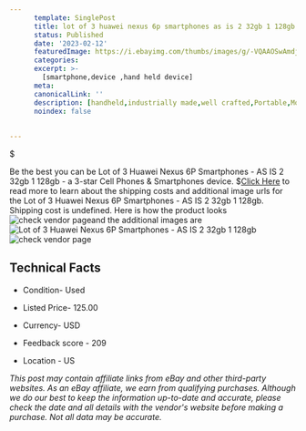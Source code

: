 ```yaml
---
      template: SinglePost
      title: lot of 3 huawei nexus 6p smartphones as is 2 32gb 1 128gb
      status: Published
      date: '2023-02-12'
      featuredImage: https://i.ebayimg.com/thumbs/images/g/-VQAAOSwAmdj2XoC/s-l225.jpg
      categories: 
      excerpt: >-
        [smartphone,device ,hand held device]
      meta:
      canonicalLink: ''
      description: [handheld,industrially made,well crafted,Portable,Mobile,Compact,Convenient,Lightweight,Maneuverable,Man-portable,Miniature,Carriable,Hand-held,Light,Holdable,Transportable,Mobile device,Pocket-sized,On-the-go,Wireless,Cordless,Compact size,Convenient size, smartphone,device ,hand held device]
      noindex: false
      
        
---
```

$

Be the best you can be  Lot of 3 Huawei Nexus 6P Smartphones - AS IS  2 32gb 1 128gb - a 3-star Cell Phones & Smartphones device.
$[Click Here](https://www.ebay.com/itm/195579404925?hash=item2d8970e27d%3Ag%3A-VQAAOSwAmdj2XoC&mkevt=1&mkcid=1&mkrid=711-53200-19255-0&campid=%253CePNCampaignId%253E&customid=%253CreferenceId%253E&toolid=10049) to read more to learn about the shipping costs and additional image urls for the Lot of 3 Huawei Nexus 6P Smartphones - AS IS  2 32gb 1 128gb. Shipping cost is undefined. Here is how the product looks ![check vendor page](https://i.ebayimg.com/thumbs/images/g/-VQAAOSwAmdj2XoC/s-l225.jpg)and the additional images are![Lot of 3 Huawei Nexus 6P Smartphones - AS IS  2 32gb 1 128gb](https://i.ebayimg.com/images/g/-VQAAOSwAmdj2XoC/s-l1600.jpg)![check vendor page](https://origin-galleryplus.ebayimg.com/ws/web/195579404925_2_0_1/225x225.jpg,https://origin-galleryplus.ebayimg.com/ws/web/195579404925_3_0_1/225x225.jpg,https://origin-galleryplus.ebayimg.com/ws/web/195579404925_4_0_1/225x225.jpg,https://origin-galleryplus.ebayimg.com/ws/web/195579404925_5_0_1/225x225.jpg)



 ## Technical Facts 



     
      

 - Condition- Used 


      

 - Listed Price- 125.00 


      

 - Currency- USD 


      

 - Feedback score - 209 


      

 - Location - US 


      
      

 *_This post may contain affiliate links from eBay and other third-party websites. As an eBay affiliate, we earn from qualifying purchases. Although we do our best to keep the information up-to-date and accurate, please check the date and all details with the vendor's website before making a purchase. Not all data may be accurate._*






